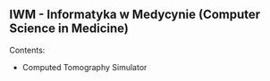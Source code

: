 ## IWM - Informatyka w Medycynie (Computer Science in Medicine)

Contents:
- Computed Tomography Simulator

